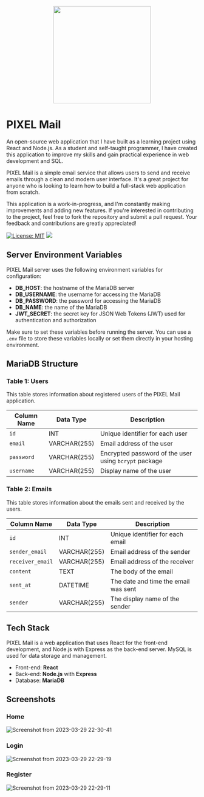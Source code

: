 <p align="center">
  <img height="256px" src="https://user-images.githubusercontent.com/69297872/225576519-1128edd8-f3aa-4787-9d13-47fb1dc7bc93.png" />
</p>

# PIXEL Mail
An open-source web application that I have built as a learning project using React and Node.js. As a student and self-taught programmer, I have created this application to improve my skills and gain practical experience in web development and SQL.

PIXEL Mail is a simple email service that allows users to send and receive emails through a clean and modern user interface. It's a great project for anyone who is looking to learn how to build a full-stack web application from scratch.

This application is a work-in-progress, and I'm constantly making improvements and adding new features. If you're interested in contributing to the project, feel free to fork the repository and submit a pull request. Your feedback and contributions are greatly appreciated!

[![License: MIT](https://img.shields.io/badge/License-MIT-yellow.svg)](https://opensource.org/licenses/MIT)
![](https://img.shields.io/github/actions/workflow/status/saphalpdyl/Gmail_Clone-using-SQL/lint.yml)

## Server Environment Variables

PIXEL Mail server uses the following environment variables for configuration:

- **DB_HOST**: the hostname of the MariaDB server
- **DB_USERNAME**: the username for accessing the MariaDB
- **DB_PASSWORD**: the password for accessing the MariaDB
- **DB_NAME**: the name of the MariaDB
- **JWT_SECRET**: the secret key for JSON Web Tokens (JWT) used for authentication and authorization

Make sure to set these variables before running the server. You can use a `.env` file to store these variables locally or set them directly in your hosting environment.

## MariaDB  Structure
### Table 1: Users

This table stores information about registered users of the PIXEL Mail application.

| Column Name | Data Type | Description |
| --- | --- | --- |
| `id` | INT | Unique identifier for each user |
| `email` | VARCHAR(255) | Email address of the user |
| `password` | VARCHAR(255) | Encrypted password of the user using `bcrypt` package |
| `username` | VARCHAR(255) | Display name of the user |

### Table 2: Emails

This table stores information about the emails sent and received by the users.

| Column Name | Data Type | Description |
| --- | --- | --- |
| `id` | INT | Unique identifier for each email |
| `sender_email` | VARCHAR(255) | Email address of the sender |
| `receiver_email` | VARCHAR(255) | Email address of the receiver |
| `content` | TEXT | The body of the email |
| `sent_at` | DATETIME | The date and time the email was sent |
| `sender` | VARCHAR(255) | The display name of the sender |


## Tech Stack
PIXEL Mail is a web application that uses React for the front-end development, and Node.js with Express as the back-end server. MySQL is used for data storage and management.

- Front-end: **React**
- Back-end: **Node.js** with **Express**
- Database: **MariaDB**

## Screenshots

### Home
![Screenshot from 2023-03-29 22-30-41](https://user-images.githubusercontent.com/69297872/228610818-38e38462-4b92-497c-b4a6-261df17240f3.png)

### Login
![Screenshot from 2023-03-29 22-29-19](https://user-images.githubusercontent.com/69297872/228610684-0cf2166f-5d50-4f79-8826-02388ebf19bb.png)

### Register
![Screenshot from 2023-03-29 22-29-11](https://user-images.githubusercontent.com/69297872/228610731-532a4cc9-5d2d-45f6-8dfb-58716391747f.png)
